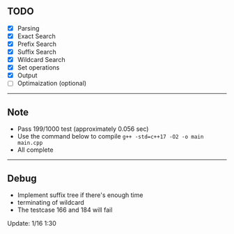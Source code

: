 TODO
---

- [x] Parsing
- [x] Exact Search
- [x] Prefix Search
- [x] Suffix Search
- [x] Wildcard Search
- [x] Set operations
- [x] Output
- [ ] Optimaization (optional)

---

Note
---
* Pass 199/1000 test (approximately 0.056 sec)
* Use the command below to compile
`g++ -std=c++17 -O2 -o main main.cpp`
* All complete

---

Debug
---

* Implement suffix tree if there's enough time
* terminating of wildcard 
* The testcase 166 and 184 will fail
 
Update: 1/16 1:30
